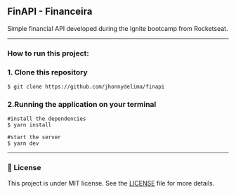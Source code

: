 ## FinAPI - Financeira

Simple financial API developed during the Ignite bootcamp from Rocketseat.

---

### How to run this project:

### 1. Clone this repository
```
$ git clone https://github.com/jhonnydelima/finapi
```

### 2.Running the application on your terminal
```
#install the dependencies
$ yarn install

#start the server
$ yarn dev
```

---
### 📄 License
This project is under MIT license. See the [LICENSE](https://github.com/jhonnydelima/finapi/blob/main/LICENSE) file for more details.